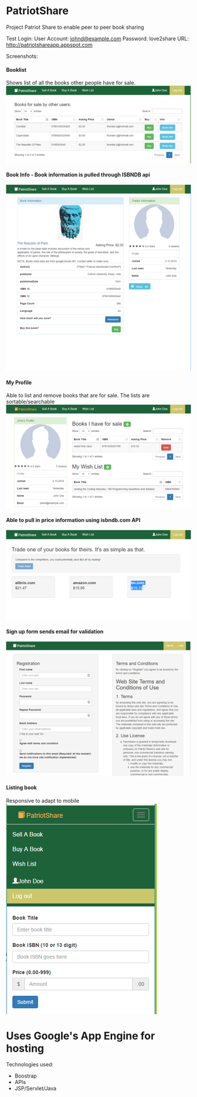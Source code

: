 # PatriotShare
Project Patriot Share to enable peer to peer book sharing

Test Login:
User Account: johnd@example.com
Password: love2share
URL: http://patriotshareapp.appspot.com

Screenshots: 

#### Booklist 
Shows list of all the books other people have for sale.  
![alt text](https://github.com/zmsp/PatriotShare/blob/material/booklist.png?raw=true "Book for sale")

#### Book Info - Book information is pulled through ISBNDB api  
![alt text](https://github.com/zmsp/PatriotShare/blob/material/bookinfo.png?raw=true "Able to pull in price information using isbndb.com API")

#### My Profile
Able to list and remove books that are for sale. The lists are sortable/searchable  
![alt text](https://github.com/zmsp/PatriotShare/blob/material/myprofile.PNG?raw=true "Able to pull in price information using isbndb.com API")

#### Able to pull in price information using isbndb.com API  
![alt text](https://github.com/zmsp/PatriotShare/blob/material/research.png?raw=true "Able to pull in price information using isbndb.com API")

#### Sign up form sends email for validation   
![alt text](https://github.com/zmsp/PatriotShare/blob/material/signup.PNG?raw=true "Signup")

#### Listing book
Responsive to adapt to mobile   
![alt text](https://github.com/zmsp/PatriotShare/blob/material/responsiveSell.PNG?raw=true "Able to pull in price information using isbndb.com API")


# Uses Google's App Engine for hosting
Technologies used:
* Boostrap
* APIs
* JSP/Servlet/Java
